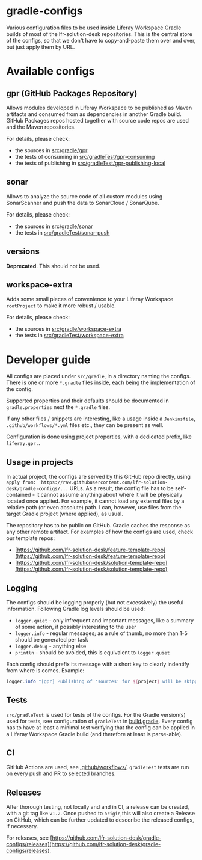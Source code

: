 # gradle-configs

Various configuration files to be used inside Liferay Workspace Gradle builds of most of the lfr-solution-desk repositories. This is the central store of the configs, so that we don't have to copy-and-paste them over and over, but just apply them by URL. 

# Available configs 

## gpr (GitHub Packages Repository)

Allows modules developed in Liferay Workspace to be published as Maven artifacts and consumed from as dependencies in another Gradle build. GitHub Packages repos hosted together with source code repos are used and the Maven repositories.  

For details, please check:
 * the sources in [src/gradle/gpr](src/gradle/gpr)
 * the tests of consuming in [src/gradleTest/gpr-consuming](src/gradleTest/gpr-consuming)
 * the tests of publishing in [src/gradleTest/gpr-publishing-local](src/gradleTest/gpr-publishing-local)

## sonar

Allows to analyze the source code of all custom modules using SonarScanner and push the data to SonarCloud / SonarQube. 

For details, please check:
 * the sources in [src/gradle/sonar](src/gradle/sonar)
 * the tests in [src/gradleTest/sonar-push](src/gradleTest/sonar-push)

## versions

**Deprecated**. This should not be used.

## workspace-extra

Adds some small pieces of convenience to your Liferay Workspace `rootProject` to make it more robust / usable.

For details, please check:
 * the sources in [src/gradle/workspace-extra](src/gradle/workspace-extra)
 * the tests in [src/gradleTest/workspace-extra](src/gradleTest/workspace-extra)

# Developer guide

All configs are placed under `src/gradle`, in a directory naming the configs. There is one or more `*.gradle` files inside, each being the implementation of the config.

Supported properties and their defaults should be documented in `gradle.properties` next the `*.gradle` files. 

If any other files / snippets are interesting, like a usage inside a `Jenkinsfile`, `.github/workflows/*.yml` files etc., they can be present as well.

Configuration is done using project properties, with a dedicated prefix, like `liferay.gpr.`.

## Usage in projects

In actual project, the configs are served by this GitHub repo directly, using `apply from: 'https://raw.githubusercontent.com/lfr-solution-desk/gradle-configs/...` URLs. As a result, the config file has to be self-contained - it cannot assume anything about where it will be physically located once applied. For example, it cannot load any external files by a relative path (or even absolute) path. I can, however, use files from the target Gradle project (where applied), as usual. 

The repository has to be public on GitHub. Gradle caches the response as any other remote artifact. For examples of how the configs are used, check our template repos:
 * [https://github.com/lfr-solution-desk/feature-template-repo](https://github.com/lfr-solution-desk/feature-template-repo)
 * [https://github.com/lfr-solution-desk/solution-template-repo](https://github.com/lfr-solution-desk/solution-template-repo) 

## Logging 

The configs should be logging properly (but not excessively) the useful information. Following Gradle log levels should be used:
 * `logger.quiet` - only infrequent and important messages, like a summary of some action, if possibly interesting to the user 
 * `logger.info` - regular messages; as a rule of thumb, no more than 1-5 should be generated per task 
 * `logger.debug` - anything else
 * `println` - should be avoided, this is equivalent to `logger.quiet`

Each config should prefix its message with a short key to clearly indentify from where is comes. Example:
```groovy
logger.info "[gpr] Publishing of 'sources' for ${project} will be skipped"
```

## Tests

`src/gradleTest` is used for tests of the configs. For the Gradle version(s) used for tests, see configuration of `gradleTest` in [build.gradle](build.gradle). Every config has to have at least a minimal test verifying that the config can be applied in a Liferay Workspace Gradle build (and therefore at least is parse-able).
  
## CI

GitHub Actions are used, see [.github/workflows/](.github/workflows/). `gradleTest` tests are run on every push and PR to selected branches.

## Releases

After thorough testing, not locally and and in CI, a release can be created, with a git tag like `v1.2`. Once pushed to `origin`,this will also create a Release on GitHub, which can be further updated to desccribe the released configs, if necessary.

For releases, see [https://github.com/lfr-solution-desk/gradle-configs/releases](https://github.com/lfr-solution-desk/gradle-configs/releases). 
